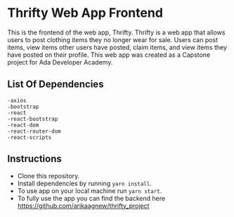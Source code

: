 # Thrifty Web App Frontend

This is the frontend of the web app, Thrifty. Thrifty is a web app that allows users to post clothing items 
they no longer wear for sale. Users can post items, view items other users have posted, claim items, and 
view items they have posted on their profile. This web app was created as a Capstone project for Ada Developer Academy.


## List Of Dependencies

    -axios
    -bootstrap
    -react
    -react-bootstrap
    -react-dom
    -react-router-dom
    -react-scripts


## Instructions

- Clone this repository.
- Install dependencies by running `yarn install`.
- To use app on your local machine run `yarn start`.
- To fully use the app you can find the backend here https://github.com/arikaagnew/thrifty_project
